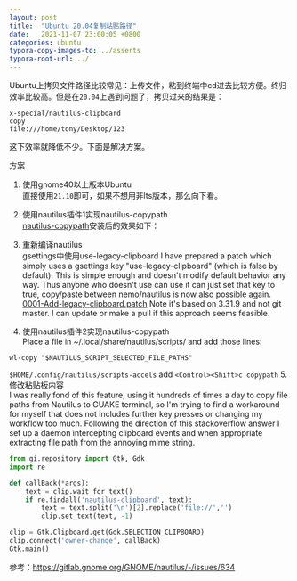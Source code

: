 ```yaml
---
layout: post
title:  "Ubuntu 20.04复制粘贴路径"
date:   2021-11-07 23:00:05 +0800
categories: ubuntu
typora-copy-images-to: ../asserts
typora-root-url: ../
---
```


Ubuntu上拷贝文件路径比较常见：上传文件，粘到终端中cd进去比较方便。终归效率比较高。但是在`20.04`上遇到问题了，拷贝过来的结果是：
```
x-special/nautilus-clipboard
copy
file:///home/tony/Desktop/123
```
这下效率就降低不少。下面是解决方案。

方案

1. 使用gnome40以上版本Ubuntu   
直接使用`21.10`即可，如果不想用非lts版本，那么向下看。

2. 使用nautilus插件1实现nautilus-copypath   
[nautilus-copypath][1]安装后的效果如下：

3. 重新编译nautilus   
gsettings中使用use-legacy-clipboard
I have prepared a patch which simply uses a gsettings key "use-legacy-clipboard" (which is false by default). This is simple enough and doesn't modify default behavior any way. Thus anyone who doesn't use can use it can just set that key to true, copy/paste between nemo/nautilus is now also possible again.
[0001-Add-legacy-clipboard.patch][2]
Note it's based on 3.31.9 and not git master. I can update or make a pull if this approach seems feasible.

4. 使用nautilus插件2实现nautilus-copypath   
Place a file in ~/.local/share/nautilus/scripts/ and add those lines:
```shell
wl-copy "$NAUTILUS_SCRIPT_SELECTED_FILE_PATHS"
```
`$HOME/.config/nautilus/scripts-accels` add `<Control><Shift>c copypath`
5. 修改粘贴板内容   
I was really fond of this feature, using it hundreds of times a day to copy file paths from Nautilus to GUAKE terminal, so I'm trying to find a workaround for myself that does not includes further key presses or changing my workflow too much.
Following the direction of this stackoverflow answer
I set up a daemon intercepting clipboard events and when appropriate extracting file path from the annoying mime string.

```python
from gi.repository import Gtk, Gdk
import re

def callBack(*args):
    text = clip.wait_for_text()
    if re.findall('nautilus-clipboard', text):
        text = text.split('\n')[2].replace('file://','')
        clip.set_text(text, -1)

clip = Gtk.Clipboard.get(Gdk.SELECTION_CLIPBOARD)
clip.connect('owner-change', callBack)
Gtk.main()

```


参考：https://gitlab.gnome.org/GNOME/nautilus/-/issues/634

[1]: https://github.com/ronen25/nautilus-copypath
[2]: https://gitlab.gnome.org/GNOME/nautilus/uploads/b5a39917a3f2c7f97423838044e6e150/0001-Add-legacy-clipboard.patch
